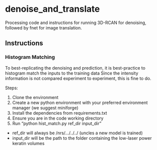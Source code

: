 # denoise_and_translate
Processing code and instructions for running 3D-RCAN for denoising, followed by fnet for image translation.

## Instructions
### Histogram Matching
To best-replicating the denoising and prediction, it is best-practice to histogram match the inputs to the training data
Since the intensity information is not compared experiment to experiment, this is fine to do.

Steps: 
1. Clone the environment 
2. Create a new python environment with your preferred environment manager (we suggest miniforge)
3. Install the dependencies from requirements.txt
4. Ensure you are in the code working directory
5. Run “python hist_match.py ref_dir input_dir”
* ref_dir will always be /nrs/…/../../ (uncles a new model is trained)
* input_dir will be the path to the folder containing the low-laser power keratin volumes 
